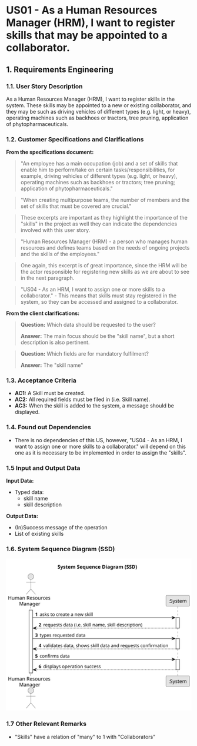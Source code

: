 # US01 - As a Human Resources Manager (HRM), I want to register skills that may be appointed to a collaborator. 


## 1. Requirements Engineering

### 1.1. User Story Description

As a Human Resources Manager (HRM), I want to register skills in the system. These skills may be appointed to a new or existing collaborator, and they may be such as driving vehicles of different types (e.g. light, or heavy), operating machines such as backhoes or tractors, tree pruning, application of phytopharmaceuticals.

### 1.2. Customer Specifications and Clarifications 

**From the specifications document:**

>	"An employee has a main occupation (job) and a set of skills that enable him to perform/take on certain tasks/responsibilities, for example, driving vehicles of different types (e.g. light, or heavy), operating machines such as backhoes or tractors; tree pruning; application of phytopharmaceuticals."

>	"When creating multipurpose teams, the number of members and the set of skills that must be covered are crucial."

>   These excerpts are important as they highlight the importance of the "skills" in the project as well they can indicate the dependencies involved with this user story.

> "Human Resources Manager (HRM) - a person who manages human resources and defines teams based on the needs of ongoing projects and the skills of the employees."
 
> One again, this excerpt is of great importance, since the HRM will be the actor responsible for registering new skills as we are about to see in the next paragraph.

>   "US04 - As an HRM, I want to assign one or more skills to a collaborator." - This means that skills must stay registered in the system, so they can be accessed and assigned to a collaborator.

**From the client clarifications:**

> **Question:** Which data should be requested to the user?
>
> **Answer:** The main focus should be the "skill name", but a short description is also pertinent.

> **Question:** Which fields are for mandatory fulfilment?
>
> **Answer:** The "skill name"

### 1.3. Acceptance Criteria

* **AC1:** A Skill must be created.
* **AC2:** All required fields must be filed in (i.e. Skill name).
* **AC3:** When the skill is added to the system, a message should be displayed.


### 1.4. Found out Dependencies

* There is no dependencies of this US, however, "US04 - As an HRM, I want to assign one or more skills to a collaborator." will depend on this one as it is necessary to be implemented in order to assign the "skills".

### 1.5 Input and Output Data

**Input Data:**

* Typed data:
    * skill name
    * skill description

**Output Data:**

* (In)Success message of the operation
* List of existing skills

### 1.6. System Sequence Diagram (SSD)

![System Sequence Diagram - Alternative One](svg/us01-system-sequence-diagram-alternative-one.svg)

### 1.7 Other Relevant Remarks

* "Skills" have a relation of "many" to 1 with "Collaborators"
